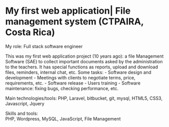 <h1>My first web application| File management system (CTPAIRA, Costa Rica)</h1>

<span>My role: Full stack software engineer</span>
<br>
<p>
This was my first web application project (10 years ago): a file Management Software (SAE) to collect important documents asked by the administration to the teachers. It has special functions as reports, upload and download files, reminders, internal chat, etc.
Some tasks:
- Software design and development
- Meetings with clients to negotiate terms, price, requirements, etc.
- Software release
- Users training
- Software maintenance: fixing bugs, checking performance, etc.

Main technologies/tools: PHP, Laravel, bitbucket, git, mysql, HTML5, CSS3, Javascript, Jquery
</p>
<span>Skills and tools:</span>
<br>
<div>
	PHP, Wordpress, MySQL, JavaScript, File Management
</div>
